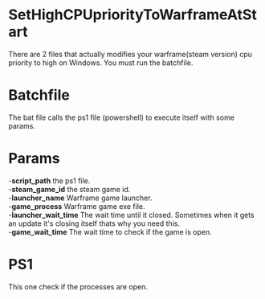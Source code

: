 # SetHighCPUpriorityToWarframeAtStart
There are 2 files that actually modifies your warframe(steam version) cpu priority to high on Windows. You must run the batchfile.
# Batchfile
The bat file calls the ps1 file (powershell) to execute itself with some params.
 # Params
-**script_path** the ps1 file. <br/>
-**steam_game_id** the steam game id. <br/>
-**launcher_name** Warframe game launcher. <br/>
-**game_process** Warframe game exe file. <br/>
-**launcher_wait_time** The wait time until it closed. Sometimes when it gets an update it's closing itself thats why you need this. <br/>
-**game_wait_time** The wait time to check if the game is open.
# PS1
This one check if the processes are open.
